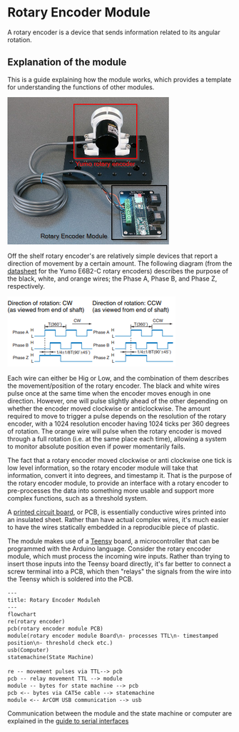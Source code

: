# Rotary Encoder Module
A rotary encoder is a device that sends information related to its angular rotation.



## Explanation of  the module
This is a guide explaining how the module works, which provides a template for understanding the functions of other modules.

![Alt text](./../images/rotary-encoder-yumo.png)

Off the shelf rotary encoder's are relatively simple devices that report a direction of movement by a certain amount. The following diagram (from the [datasheet](https://www.mouser.com/datasheet/2/307/e6b2-c_ds_csm491-25665.pdf) for the Yumo E6B2-C rotary encoders) describes the purpose of the black, white, and orange wires; the Phase A, Phase B, and Phase Z, respectively.

![Alt text](./../images/rotary-encoder-yumo-outputs.png)

Each wire  can either be Hig or Low, and the combination of them describes the movement/position of the rotary encoder.
The black and white wires pulse once at the same time when the encoder moves enough in one direction.
However, one will pulse slightly ahead of the other depending on whether the encoder moved clockwise or anticlockwise.
The amount required to move to trigger a pulse depends on the resolution of the rotary encoder, with a 1024 resolution encoder having 1024 ticks per 360 degrees of rotation.
The orange wire will pulse when the rotary encoder is moved through a full rotation (i.e. at the same place each time), allowing a system to monitor absolute position even if power momentarily fails.

The fact that a rotary encoder moved clockwise or anti clockwise one tick is low level information, so the rotary encoder module will take that information, convert it into degrees, and timestamp it.
That is the purpose of the rotary encoder module, to provide an interface with a rotary encoder to pre-processes the data into something more usable and support more complex functions, such as a threshold system.

A [printed circuit board](https://en.wikipedia.org/wiki/Printed_circuit_board), or PCB, is essentially conductive wires printed into an insulated sheet. Rather than have actual complex wires, it's much easier to have the wires statically embedded in a reproducible piece of plastic.

The module makes use of a [Teensy](https://www.pjrc.com/teensy/) board, a microcontroller that can be programmed with the Arduino language. Consider the rotary encoder module, which must process the incoming wire inputs. Rather than trying to insert those inputs into the Teensy board directly, it's far better to connect a screw terminal into a PCB, which then "relays" the signals from the wire into the Teensy which is soldered into the PCB.

```mermaid
---
title: Rotary Encoder Moduleh
---
flowchart
re(rotary encoder)
pcb(rotary encoder module PCB)
module(rotary encoder module Board\n- processes TTL\n- timestamped position\n- threshold check etc.)
usb(Computer)
statemachine(State Machine)

re -- movement pulses via TTL--> pcb
pcb -- relay movement TTL --> module
module -- bytes for state machine --> pcb
pcb <-- bytes via CAT5e cable --> statemachine
module <-- ArCOM USB communication --> usb
```

Communication between the module and the state machine or computer are explained in the [guide to serial interfaces](../user-guide/serial-interfaces.md)
